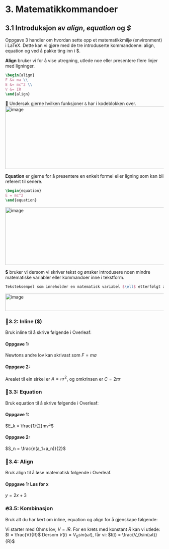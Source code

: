 # 3. Matematikkommandoer

## 3.1 Introduksjon av *align*, *equation* og *$*

Oppgave 3 handler om hvordan sette opp et matematikkmiljø (environment) i LaTeX. Dette kan vi gjøre med de tre introduserte kommandoene: align, equation og ved å pakke ting inn i $.

**Align** bruker vi for å vise utregning, utlede noe eller presentere flere linjer med ligninger.

```latex
\begin{align}
F &= ma \\
E &= mc^2 \\
V &= IR
\end{align}
```
🔎 Undersøk gjerne hvilken funksjoner `&` har i kodeblokken over.
<img width="1101" height="199" alt="image" src="https://github.com/user-attachments/assets/9cc4faf7-0442-4118-926a-62ee3a62a7d2" />


**Equation** er gjerne for å presentere en enkelt formel eller ligning som kan bli referert til senere.
```latex
\begin{equation}
E = mc^2
\end{equation}
```
<img width="877" height="183" alt="image" src="https://github.com/user-attachments/assets/eb747cfc-31d6-4a20-a5bc-8b68cb354aca" />


**$** bruker vi dersom vi skriver tekst og ønsker introdusere noen mindre matematiske variabler eller kommandoer inne i tekstform.

```latex
Teksteksempel som inneholder en matematisk variabel $\ell$ etterfølgt av mer tekst.
```

<img width="874" height="55" alt="image" src="https://github.com/user-attachments/assets/833c7cf6-3421-4717-8598-e64d78f2a364" />


### 🌱3.2: Inline ($)
Bruk inline til å skrive følgende i Overleaf:
#### Oppgave 1:
Newtons andre lov kan skrivast som $F=ma$

#### Oppgave 2:
Arealet til ein sirkel er $A=πr^2$, og omkrinsen er $C=2πr$


### 🌳3.3: Equation
Bruk equation til å skrive følgende i Overleaf:

#### Oppgave 1:
$E_k = \frac{1}{2}mv²$

#### Oppgave 2:
$S_n = \frac{n(a_1+a_n)}{2}$


### 🌲3.4: Align

Bruk align til å løse matematisk følgende i Overleaf.

#### Oppgave 1:  Løs for x
$y = 2x+3$


### 🔥3.5: Kombinasjon
Bruk alt du har lært om inline, equation og align for å gjenskape følgende:

Vi starter med Ohms lov, $V = IR$.
For en krets med konstant $R$ kan vi utlede:
$I = \frac{V}{R}$
Dersom $V(t) = V_0sin(ωt)$, får vi:
$I(t) = \frac{V_0sin(ωt)}{R}$
